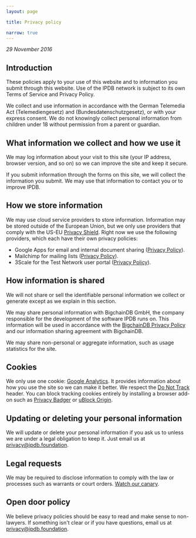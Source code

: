 ```yaml
---
layout: page

title: Privacy policy

narrow: true
---
```


*29 November 2016*

## Introduction

These policies apply to your use of this website and to information you submit through this website. Use of the IPDB network is subject to its own Terms of Service and Privacy Policy.

We collect and use information in accordance with the German Telemedia Act (Telemediengesetz) and (Bundesdatenschutzgesetz), or with your express consent. We do not knowingly collect personal information from children under 18 without permission from a parent or guardian.

## What information we collect and how we use it

We may log information about your visit to this site (your IP address, browser version, and so on) so we can improve the site and keep it secure.

If you submit information through the forms on this site, we will collect the information you submit. We may use that information to contact you or to improve IPDB.

## How we store information

We may use cloud service providers to store information. Information may be stored outside of the European Union, but we only use providers that comply with the US-EU [Privacy Shield](http://ec.europa.eu/justice/data-protection/international-transfers/eu-us-privacy-shield/index_en.htm). Right now we use the following providers, which each have their own privacy policies:

* Google Apps for email and internal document sharing ([Privacy Policy](https://www.google.com/policies/privacy/)).
* Mailchimp for mailing lists ([Privacy Policy](https://mailchimp.com/legal/privacy/)).
* 3Scale for the Test Network user portal ([Privacy Policy](https://www.redhat.com/en/about/privacy-statement)).

## How information is shared

We will not share or sell the identifiable personal information we collect or generate except as we explain in this section.

We may share personal information with BigchainDB GmbH, the company responsible for the development of the software IPDB runs on. This information will be used in accordance with the [BigchainDB Privacy Policy](https://bigchaindb.com/privacy) and our information sharing agreement with BigchainDB.

We may share non-personal or aggregate information, such as usage statistics for the site.

## Cookies

We only use one cookie: [Google Analytics](https://www.google.com/analytics/). It provides information about how you use the site so we can make it better. We respect the [Do Not Track](https://en.wikipedia.org/wiki/Do_Not_Track) header. You can block tracking cookies entirely by installing a browser add-on such as [Privacy Badger](https://www.eff.org/privacybadger) or [uBlock Origin](https://github.com/gorhill/uBlock).

## Updating or deleting your personal information

We will update or delete your personal information if you ask us to unless we are under a legal obligation to keep it. Just email us at privacy@ipdb.foundation.

## Legal requests

We may be required to disclose information to comply with the law or processes such as warrants or court orders. [Watch our canary](/canary/).

## Open door policy

We believe privacy policies should be easy to read and make sense to non-lawyers. If something isn't clear or if you have questions, email us at privacy@ipdb.foundation.
